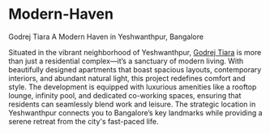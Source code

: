 # Modern-Haven
Godrej Tiara A Modern Haven in Yeshwanthpur, Bangalore

Situated in the vibrant neighborhood of Yeshwanthpur, <a href="https://www.godrejstiara.info">Godrej Tiara</a> is more than just a residential complex—it’s a sanctuary of modern living. With beautifully designed apartments that boast spacious layouts, contemporary interiors, and abundant natural light, this project redefines comfort and style. The development is equipped with luxurious amenities like a rooftop lounge, infinity pool, and dedicated co-working spaces, ensuring that residents can seamlessly blend work and leisure. The strategic location in Yeshwanthpur connects you to Bangalore’s key landmarks while providing a serene retreat from the city's fast-paced life.
